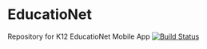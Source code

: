 # EducatioNet
Repository for K12 EducatioNet Mobile App
[![Build Status](https://magnum.travis-ci.com/raffysommy/EducatioNet.svg?token=uXjDgNqngmeREVzts9Qv&branch=v1.1.2)](https://magnum.travis-ci.com/raffysommy/EducatioNet)
